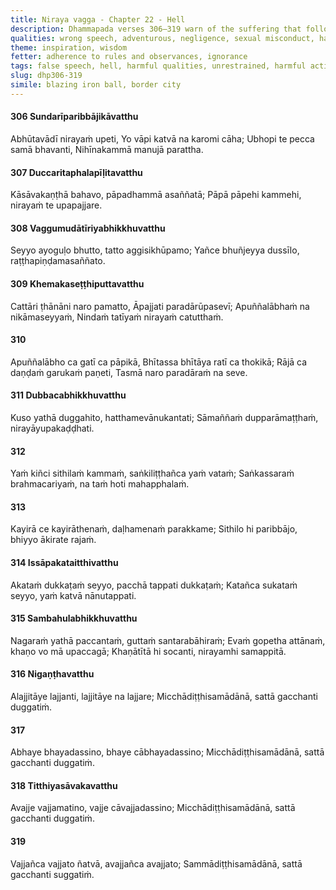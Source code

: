 ```yaml
---
title: Niraya vagga - Chapter 22 - Hell
description: Dhammapada verses 306–319 warn of the suffering that follows false speech, misconduct, and wrong view. The verses highlight the danger of negligence, hypocrisy, and slack effort in spiritual practice. Those who cultivate right view, ethical conduct, and firm effort attain a good destination, while those who embrace wrong views and harmful actions fall into misery.
qualities: wrong speech, adventurous, negligence, sexual misconduct, harmful, weak in effort, vigour, imperturbable, regret, illusion, wrong view
theme: inspiration, wisdom
fetter: adherence to rules and observances, ignorance
tags: false speech, hell, harmful qualities, unrestrained, harmful actions, lack of principles, negligence, blame, demerit, bad destination, spiritual life, wrong action, good action, shame, fear, fault, good destination
slug: dhp306-319
simile: blazing iron ball, border city
---
```


#### 306 Sundarīparibbājikāvatthu

Abhūtavādī nirayaṁ upeti,
Yo vāpi katvā na karomi cāha;
Ubhopi te pecca samā bhavanti,
Nihīnakammā manujā parattha.

#### 307 Duccaritaphalapīḷitavatthu

Kāsāvakaṇṭhā bahavo,
pāpadhammā asaññatā;
Pāpā pāpehi kammehi,
nirayaṁ te upapajjare.

#### 308 Vaggumudātīriyabhikkhuvatthu

Seyyo ayoguḷo bhutto,
tatto aggisikhūpamo;
Yañce bhuñjeyya dussīlo,
raṭṭhapiṇḍamasaññato.

#### 309 Khemakaseṭṭhiputtavatthu

Cattāri ṭhānāni naro pamatto,
Āpajjati paradārūpasevī;
Apuññalābhaṁ na nikāmaseyyaṁ,
Nindaṁ tatīyaṁ nirayaṁ catutthaṁ.

#### 310

Apuññalābho ca gatī ca pāpikā,
Bhītassa bhītāya ratī ca thokikā;
Rājā ca daṇḍaṁ garukaṁ paṇeti,
Tasmā naro paradāraṁ na seve.

#### 311 Dubbacabhikkhuvatthu

Kuso yathā duggahito,
hatthamevānukantati;
Sāmaññaṁ dupparāmaṭṭhaṁ,
nirayāyupakaḍḍhati.

#### 312

Yaṁ kiñci sithilaṁ kammaṁ,
saṅkiliṭṭhañca yaṁ vataṁ;
Saṅkassaraṁ brahmacariyaṁ,
na taṁ hoti mahapphalaṁ.

#### 313

Kayirā ce kayirāthenaṁ,
daḷhamenaṁ parakkame;
Sithilo hi paribbājo,
bhiyyo ākirate rajaṁ.

#### 314 Issāpakataitthivatthu

Akataṁ dukkaṭaṁ seyyo,
pacchā tappati dukkaṭaṁ;
Katañca sukataṁ seyyo,
yaṁ katvā nānutappati.

#### 315 Sambahulabhikkhuvatthu

Nagaraṁ yathā paccantaṁ,
guttaṁ santarabāhiraṁ;
Evaṁ gopetha attānaṁ,
khaṇo vo mā upaccagā;
Khaṇātītā hi socanti,
nirayamhi samappitā.

#### 316 Nigaṇṭhavatthu

Alajjitāye lajjanti,
lajjitāye na lajjare;
Micchādiṭṭhisamādānā,
sattā gacchanti duggatiṁ.

#### 317

Abhaye bhayadassino,
bhaye cābhayadassino;
Micchādiṭṭhisamādānā,
sattā gacchanti duggatiṁ.

#### 318 Titthiyasāvakavatthu

Avajje vajjamatino,
vajje cāvajjadassino;
Micchādiṭṭhisamādānā,
sattā gacchanti duggatiṁ.

#### 319

Vajjañca vajjato ñatvā,
avajjañca avajjato;
Sammādiṭṭhisamādānā,
sattā gacchanti suggatiṁ.
